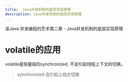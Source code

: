 ```yaml
---
title:  Java并发机制的底层实现原理
description: Java并发机制的底层实现原理
...
```


读Java 并发编程的艺术第二章 - Java并发机制的底层实现原理

# volatile的应用
volatile是轻量级的synchronized, 不会引起线程上下文的切换。 
> synchronized 会引起上线文切换



